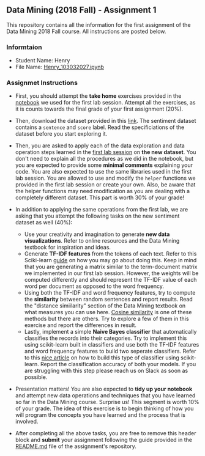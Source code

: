 ## Data Mining (2018 Fall) - Assignment 1
This repository contains all the information for the first assignment of the Data Mining 2018 Fall course. All instructions are posted below. 

### Informtaion
* Student Name: Henry  
* File Name: [Henry_103032027.ipynb](master/Henry_103032027.ipynb)

### Assignmet Instructions
- First, you should attempt the **take home** exercises provided in the [notebook](https://github.com/omarsar/data_mining_lab/blob/master/news_data_mining.ipynb) we used for the first lab session. Attempt all the exercises, as it is counts towards the final grade of your first assignment (20%). 

- Then, download the dataset provided in this [link](https://archive.ics.uci.edu/ml/datasets/Sentiment+Labelled+Sentences#). The sentiment dataset contains a `sentence` and `score` label. Read the specificiations of the dataset before you start exploring it. 


- Then, you are asked to apply each of the data exploration and data operation steps learned in the [first lab session](https://github.com/omarsar/data_mining_lab) on **the new dataset**. You don't need to explain all the procedures as we did in the notebook, but you are expected to provide some **minimal comments** explaining your code. You are also expected to use the same libraries used in the first lab session. You are allowed to use and modify the `helper` functions we provided in the first lab session or create your own. Also, be aware that the helper functions may need modification as you are dealing with a completely different dataset. This part is worth 30% of your grade!

- In addition to applying the same operations from the first lab, we are asking that you attempt the following tasks on the new sentiment dataset as well (40%):
    - Use your creativity and imagination to generate **new data visualizations**. Refer to online resources and the Data Mining textbook for inspiration and ideas. 
    - Generate **TF-IDF features** from the tokens of each text. Refer to this Sciki-learn [guide](http://scikit-learn.org/stable/modules/generated/sklearn.feature_extraction.text.TfidfVectorizer.html) on how you may go about doing this. Keep in mind that you are generating a matrix similar to the term-document matrix we implemented in our first lab session. However, the weights will be computed differently and should represent the TF-IDF value of each word per document as opposed to the word frequency.
    - Using both the TF-IDF and word frequency features, try to compute the **similarity** between random sentences and report results. Read the "distance simiilarity" section of the Data Mining textbook on what measures you can use here. [Cosine similarity](https://jamesmccaffrey.wordpress.com/2017/03/29/the-cosine-similarity-of-two-sentences/) is one of these methods but there are others. Try to explore a few of them in this exercise and report the differences in result. 
    - Lastly, implement a simple **Naive Bayes classifier** that automatically classifies the records into their categories. Try to implement this using scikit-learn built in classifiers and use both the TF-IDF features and word frequency features to build two seperate classifiers. Refer to this [nice article](https://hub.packtpub.com/implementing-3-naive-bayes-classifiers-in-scikit-learn/) on how to build this type of classifier using scikit-learn. Report the classification accuracy of both your models. If you are struggling with this step please reach us on Slack as soon as possible.   


- Presentation matters! You are also expected to **tidy up your notebook** and attempt new data operations and techniques that you have learned so far in the Data Mining course. Surprise us! This segment is worth 10% of your grade. The idea of this exercise is to begin thinking of how you will program the concepts you have learned and the process that is involved. 


- After completing all the above tasks, you are free to remove this header block and **submit** your assignment following the guide provided in the [README.md](https://github.com/omarsar/dm_2018_hw_1/blob/master/README.md) file of the assignment's repository. 

